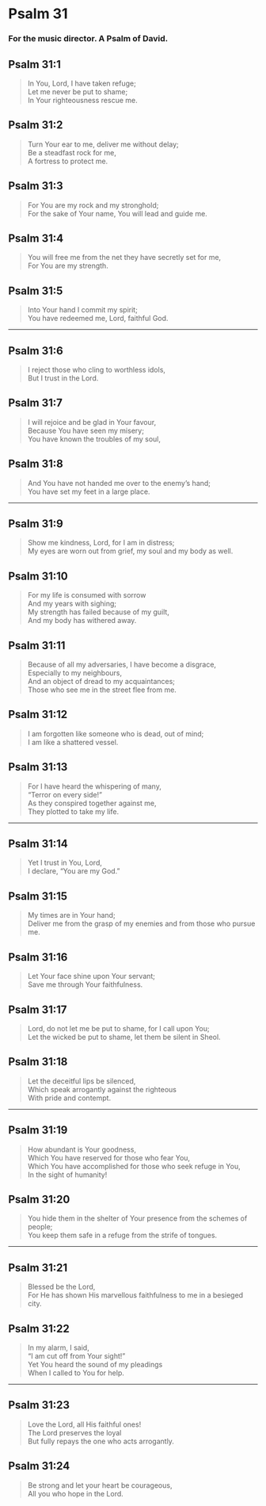 # Psalm 31

### For the music director. A Psalm of David.

## Psalm 31:1

> In You, Lord, I have taken refuge;  
> Let me never be put to shame;  
> In Your righteousness rescue me.

## Psalm 31:2

> Turn Your ear to me, deliver me without delay;  
> Be a steadfast rock for me,  
> A fortress to protect me.

## Psalm 31:3

> For You are my rock and my stronghold;  
> For the sake of Your name, You will lead and guide me.

## Psalm 31:4

> You will free me from the net they have secretly set for me,  
> For You are my strength.

## Psalm 31:5

> Into Your hand I commit my spirit;  
> You have redeemed me, Lord, faithful God.

---

## Psalm 31:6

> I reject those who cling to worthless idols,  
> But I trust in the Lord.

## Psalm 31:7

> I will rejoice and be glad in Your favour,  
> Because You have seen my misery;  
> You have known the troubles of my soul,

## Psalm 31:8

> And You have not handed me over to the enemy’s hand;  
> You have set my feet in a large place.

---

## Psalm 31:9

> Show me kindness, Lord, for I am in distress;  
> My eyes are worn out from grief, my soul and my body as well.

## Psalm 31:10

> For my life is consumed with sorrow  
> And my years with sighing;  
> My strength has failed because of my guilt,  
> And my body has withered away.

## Psalm 31:11

> Because of all my adversaries, I have become a disgrace,  
> Especially to my neighbours,  
> And an object of dread to my acquaintances;  
> Those who see me in the street flee from me.

## Psalm 31:12

> I am forgotten like someone who is dead, out of mind;  
> I am like a shattered vessel.

## Psalm 31:13

> For I have heard the whispering of many,  
> “Terror on every side!”  
> As they conspired together against me,  
> They plotted to take my life.

---

## Psalm 31:14

> Yet I trust in You, Lord,  
> I declare, “You are my God.”

## Psalm 31:15

> My times are in Your hand;  
> Deliver me from the grasp of my enemies and from those who pursue me.

## Psalm 31:16

> Let Your face shine upon Your servant;  
> Save me through Your faithfulness.

## Psalm 31:17

> Lord, do not let me be put to shame, for I call upon You;  
> Let the wicked be put to shame, let them be silent in Sheol.

## Psalm 31:18

> Let the deceitful lips be silenced,  
> Which speak arrogantly against the righteous  
> With pride and contempt.

---

## Psalm 31:19

> How abundant is Your goodness,  
> Which You have reserved for those who fear You,  
> Which You have accomplished for those who seek refuge in You,  
> In the sight of humanity!

## Psalm 31:20

> You hide them in the shelter of Your presence from the schemes of people;  
> You keep them safe in a refuge from the strife of tongues.

---

## Psalm 31:21

> Blessed be the Lord,  
> For He has shown His marvellous faithfulness to me in a besieged city.

## Psalm 31:22

> In my alarm, I said,  
> “I am cut off from Your sight!”  
> Yet You heard the sound of my pleadings  
> When I called to You for help.

---

## Psalm 31:23

> Love the Lord, all His faithful ones!  
> The Lord preserves the loyal  
> But fully repays the one who acts arrogantly.

## Psalm 31:24

> Be strong and let your heart be courageous,  
> All you who hope in the Lord.
